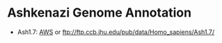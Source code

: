 # Ashkenazi Genome Annotation

* Ash1.7: [AWS](https://ashkenazi-genome.s3.us-east-2.amazonaws.com/Annotation/index.html) or ftp://ftp.ccb.jhu.edu/pub/data/Homo_sapiens/Ash1.7/
